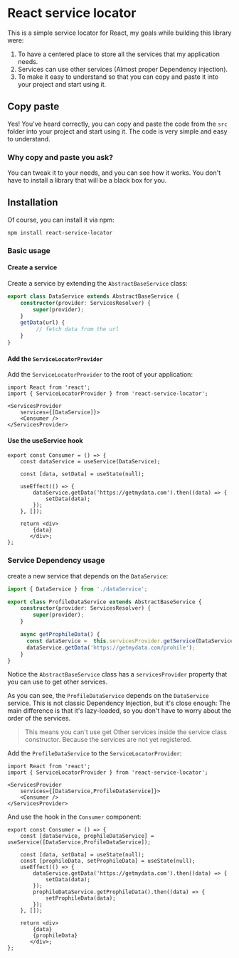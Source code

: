 # React service locator

This is a simple service locator for React, my goals while building this library were:

1. To have a centered place to store all the services that my application needs.
2. Services can use other services (Almost proper Dependency injection).
3. To make it easy to understand so that you can copy and paste it into your project and start using it.

## Copy paste

Yes! You've heard correctly, you can copy and paste the code from the `src` folder into your project and start using it.
The code is very simple and easy to understand.

### Why copy and paste you ask?

You can tweak it to your needs, and you can see how it works.
You don't have to install a library that will be a black box for you.

## Installation

Of course, you can install it via npm:

```shell
npm install react-service-locator
```

### Basic usage

#### Create a service

Create a service by extending the `AbstractBaseService` class:

```typescript 
export class DataService extends AbstractBaseService {
    constructor(provider: ServicesResolver) {
        super(provider);
    }
    getData(url) {
         // fetch data from the url
    }
}
```
#### Add the `ServiceLocatorProvider`

Add the `ServiceLocatorProvider` to the root of your application:

```tsx
import React from 'react';
import { ServiceLocatorProvider } from 'react-service-locator';

<ServicesProvider
    services={[DataService]}>
    <Consumer />
</ServicesProvider>
```

#### Use the useService hook


```tsx
export const Consumer = () => {
    const dataService = useService(DataService);
    
    const [data, setData] = useState(null);
    
    useEffect(() => {
        dataService.getData('https://getmydata.com').then((data) => {
            setData(data);
        });
    }, []);
    
    return <div>
        {data}
       </div>;
};
```
### Service Dependency usage

create a new service that depends on the `DataService`:

```typescript
import { DataService } from './dataService';

export class ProfileDataService extends AbstractBaseService {
    constructor(provider: ServicesResolver) {
        super(provider);
    }

    async getProphileData() {
      const dataService =  this.servicesProvider.getService(DataService)
      dataService.getData('https://getmydata.com/prohile');
    }
}
```

Notice the `AbstractBaseService` class has a `servicesProvider` property that you can use to get other services.

As you can see, the `ProfileDataService` depends on the `DataService` service.
This is not classic Dependency Injection, but it's close enough:
The main difference is that it's lazy-loaded, so you don't have to worry about the order of the services.

> This means you can't use get Other services inside the service class constructor. Because the services are not yet registered.


Add the `ProfileDataService` to the `ServiceLocatorProvider`:

```tsx
import React from 'react';
import { ServiceLocatorProvider } from 'react-service-locator';

<ServicesProvider
    services={[DataService,ProfileDataService]}>
    <Consumer />
</ServicesProvider>
```

And use the hook in the `Consumer` component:

 
```tsx
export const Consumer = () => {
    const [dataService, prophileDataService] = useService([DataService,ProfileDataService]);
    
    const [data, setData] = useState(null);
    const [prophileData, setProphileData] = useState(null);
    useEffect(() => {
        dataService.getData('https://getmydata.com').then((data) => {
            setData(data);
        });
        prophileDataService.getProphileData().then((data) => {
            setProphileData(data);
        });
    }, []);
    
    return <div>
        {data}
        {prophileData}
       </div>;
};
```
